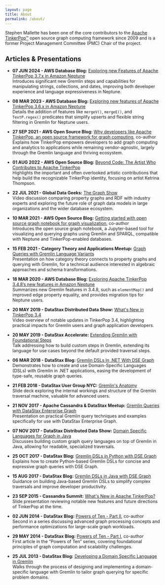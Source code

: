 ```yaml
---
layout: page
title: About
permalink: /about/
---
```


Stephen Mallette has been one of the core contributors to the [Apache TinkerPop&trade;](https://tinkerpop.apache.org) open
source graph computing framework since 2009 and is a former Project Management Committee 
(PMC) Chair of the project. 

## Articles & Presentations

- **07 JUN 2024 - AWS Database Blog:** [Exploring new Features of Apache TinkerPop 3.7.x in Amazon Neptune](https://aws.amazon.com/blogs/database/exploring-new-features-of-apache-tinkerpop-3-7-x-in-amazon-neptune/)  
  Introduces significant new Gremlin steps and capabilities for manipulating strings, collections, and dates, improving both developer experience and language expressiveness in Neptune.

- **08 MAR 2023 - AWS Database Blog:** [Exploring new features of Apache TinkerPop 3.6.x in Amazon Neptune](https://aws.amazon.com/blogs/database/exploring-new-features-of-apache-tinkerpop-3-6-x-in-amazon-neptune/)  
  Details the addition of features like `mergeV()`, `mergeE()`, and `TextP.regex()` predicates that simplify upserts and flexible string filtering in Gremlin for Neptune users.

- **27 SEP 2021 - AWS Open Source Blog:** [Why developers like Apache TinkerPop, an open source framework for graph computing](https://aws.amazon.com/blogs/opensource/why-developers-like-apache-tinkerpop-an-open-source-framework-for-graph-computing/), co-author  
  Explains how TinkerPop empowers developers to add graph computing and analytics to applications while remaining vendor-agnostic, largely through the Gremlin language and thriving ecosystem.

- **01 AUG 2022 - AWS Open Source Blog:** [Beyond Code: The Artist Who Contributes to Apache TinkerPop](https://aws.amazon.com/blogs/opensource/beyond-code-the-artist-who-contributes-to-apache-tinkerpop/)  
  Highlights the important and often overlooked artistic contributions that help build the recognizable TinkerPop identity, focusing on artist Ketrina Thompson.

- **22 JUL 2021 - Global Data Geeks:** [The Graph Show](https://www.youtube.com/watch?v=tPBOA08ZMLY)  
  Video discussion comparing property graphs and RDF with industry experts and exploring the future role of graph data models in large organizations and the wider database ecosystem.

- **10 MAR 2021 - AWS Open Source Blog:** [Getting started with open source graph notebook for graph visualization](https://aws.amazon.com/blogs/opensource/getting-started-with-open-source-graph-notebook-for-graph-visualization/), co-author  
  Introduces the open source graph notebook, a Jupyter-based tool for visualizing and querying graphs using Gremlin and SPARQL, compatible with Neptune and TinkerPop-enabled databases.

- **15 FEB 2021 - Category Theory and Applications Meetup:** [Graph Queries with Gremlin Language Variants](https://www.youtube.com/watch?v=ait4WppAri0v)  
  Presentation on how category theory connects to property graphs and querying with Gremlin, for a technical audience interested in algebraic approaches and schema transformations.

- **18 MAR 2020 - AWS Database Blog:** [Exploring Apache TinkerPop 3.4.8’s new features in Amazon Neptune](https://aws.amazon.com/blogs/database/amazon-neptune-now-supports-apache-tinkerpop-3-4-8/)  
  Summarizes new Gremlin features in 3.4.8, such as `elementMap()` and improved edge property equality, and provides migration tips for Neptune users.

- **20 MAY 2019 - DataStax Distributed Data Show:** [What's New in TinkerPop 3.4](https://www.youtube.com/watch?v=URJTysRCWq)  
  Video overview of notable updates in TinkerPop 3.4, highlighting practical impacts for Gremlin users and graph application developers.

- **20 MAY 2019 - DataStax Accelerate:** [Extending Gremlin with Foundational Steps](https://www.youtube.com/watch?v=y6asC9xxwcs)  
  Talk addressing how to build custom steps in Gremlin, extending its language for use cases beyond the default provided traversal steps.

- **06 MAR 2018 - DataStax Blog:** [Gremlin DSLs In .NET With DSE Graph](https://www.datastax.com/blog/gremlin-dsls-net-dse-graph)  
  Demonstrates how to create and use Domain-Specific Languages (DSLs) with Gremlin in .NET applications, easing the development of type-safe, reusable graph queries.

- **21 FEB 2018 - DataStax User Group NYC:** [Gremlin's Anatomy](https://www.slideshare.net/slideshow/gremlins-anatomy-88713465/88713465)  
  Slide deck exploring the internal workings and structure of the Gremlin traversal machine, valuable for advanced users.

- **21 NOV 2017 - Apache Cassandra & DataStax Meetup:** [Gremlin Queries with DataStax Enterprise Graph](https://www.slideshare.net/slideshow/gremlin-queries-with-datastax-enterprise-graph/82226515)  
  Presentation on practical Gremlin query techniques and examples specifically for use with DataStax Enterprise Graph.

- **07 NOV 2017 - DataStax Distributed Data Show:** [Domain Specific Languages for Graph in Java](https://www.youtube.com/watch?v=wijyo6h44V0)  
  Discusses building custom graph query languages on top of Gremlin in Java, allowing for readable, specialized traversals.

- **25 OCT 2017 - DataStax Blog:** [Gremlin DSLs in Python with DSE Graph](https://www.datastax.com/blog/gremlin-dsls-python-dse-graph)  
  Explains how to create Python-based Gremlin DSLs for concise and expressive graph queries with DSE Graph.

- **15 AUG 2017 - DataStax Blog:** [Gremlin DSLs in Java with DSE Graph](https://www.datastax.com/blog/gremlin-dsls-java-dse-graph)  
  Guidance on building Java-based Gremlin DSLs to simplify complex traversals and improve developer productivity.

- **23 SEP 2015 - Cassandra Summit:** [What's New in Apache TinkerPop?](https://www.slideshare.net/slideshow/tinkerpopfinal/53171958)  
  Slide presentation reviewing notable new features and future directions of TinkerPop at the time.

- **02 JUN 2014 - DataStax Blog:** [Powers of Ten - Part II](https://www.datastax.com/blog/powers-ten-part-ii), co-author  
  Second in a series discussing advanced graph processing concepts and performance optimizations for large-scale graph workloads.

- **29 MAY 2014 - DataStax Blog:** [Powers of Ten - Part I](https://www.datastax.com/blog/powers-ten-part-i), co-author  
  First article in the “Powers of Ten” series, covering foundational principles of graph computation and scalability challenges.

- **25 JUL 2013 - DataStax Blog:** [Developing a Domain Specific Language in Gremlin](https://www.datastax.com/blog/developing-domain-specific-language-gremlin)  
  Walks through the process of designing and implementing a domain-specific language with Gremlin to tailor graph querying for specific problem domains.

